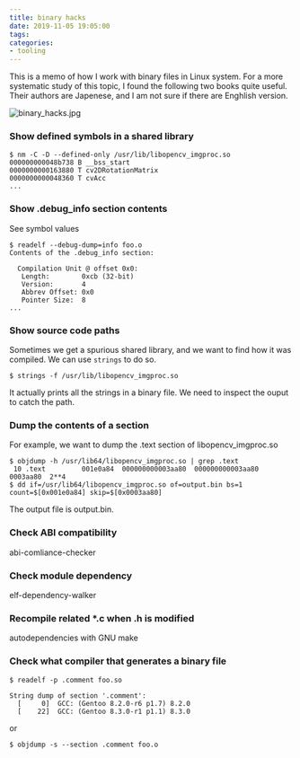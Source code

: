 ```yaml
---
title: binary hacks
date: 2019-11-05 19:05:00
tags:
categories:
- tooling
---
```


This is a memo of how I work with binary files in Linux system. For a more systematic study of this topic, I found the following two books quite useful. Their authors are Japenese, and I am not sure if there are Enghlish version.

![binary_hacks.jpg](binary_hacks.jpg)


### Show defined symbols in a shared library

```
$ nm -C -D --defined-only /usr/lib/libopencv_imgproc.so
000000000048b738 B __bss_start
0000000000163880 T cv2DRotationMatrix
0000000000048360 T cvAcc
...
```

### Show .debug_info section contents

See symbol values

```
$ readelf --debug-dump=info foo.o
Contents of the .debug_info section:

  Compilation Unit @ offset 0x0:
   Length:        0xcb (32-bit)
   Version:       4
   Abbrev Offset: 0x0
   Pointer Size:  8
...
```

### Show source code paths

Sometimes we get a spurious shared library, and we want to find how it was compiled. We can use `strings` to do so.

```
$ strings -f /usr/lib/libopencv_imgproc.so
```

It actually prints all the strings in a binary file. We need to inspect the ouput to catch the path.

### Dump the contents of a section

For example, we want to dump the .text section of libopencv_imgproc.so

```
$ objdump -h /usr/lib64/libopencv_imgproc.so | grep .text
 10 .text         001e0a84  000000000003aa80  000000000003aa80  0003aa80  2**4
$ dd if=/usr/lib64/libopencv_imgproc.so of=output.bin bs=1 count=$[0x001e0a84] skip=$[0x0003aa80]
```
The output file is output.bin.


### Check ABI compatibility

abi-comliance-checker

### Check module dependency

elf-dependency-walker

### Recompile related *.c when .h is modified

autodependencies with GNU make

### Check what compiler that generates a binary file

```
$ readelf -p .comment foo.so

String dump of section '.comment':
  [     0]  GCC: (Gentoo 8.2.0-r6 p1.7) 8.2.0
  [    22]  GCC: (Gentoo 8.3.0-r1 p1.1) 8.3.0

```

or

```
$ objdump -s --section .comment foo.o
```
